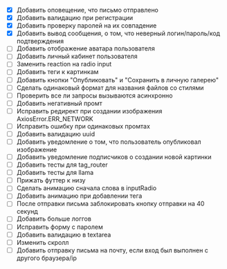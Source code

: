 - [x] Добавить оповещение, что письмо отправлено
- [x] Добавить валидацию при регистрации
- [x] Добавить проверку паролей на их совпадение
- [x] Добавить вывод сообщения, о том, что неверный логин/пароль/код подтверждения
- [ ] Добавить отображение аватара пользователя
- [ ] Добавить личный кабинет пользователя
- [ ] Заменить reaction на radio input
- [ ] Добавить теги к картинкам
- [ ] Добавить кнопки "Опубликовать" и "Сохранить в личную галерею"
- [ ] Сделать одинаковый формат для названия файлов со стилями
- [ ] Проверить все ли запросы вызываются асинхронно 
- [ ] Добавить негативный промт 
- [ ] Исправить редирект при создании изображения AxiosError.ERR_NETWORK
- [ ] Исправить ошибку при одинаковых промтах 
- [ ] Добавить валидацию uuid
- [ ] Добавить уведомление о том, что пользователь опубликовал изображение
- [ ] Добавить уведомление подписчиков о создании новой картинки
- [ ] Добавить тесты для tag_router
- [ ] Добавить тесты для llama
- [ ] Прижать футтер к низу
- [ ] Сделать анимацию сначала слова в inputRadio
- [ ] Добавить анимацию при добавлении тега
- [ ] После отправки письма заблокировать кнопку отправки на 40 секунд 
- [ ] Добавить больше логгов 
- [ ] Исправить форму с паролем 
- [ ] Добавить валидацию в textarea
- [ ] Изменить скролл
- [ ] Добавить отправку письма на почту, если вход был выполнен с другого браузера/ip
